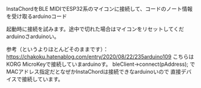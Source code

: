 InstaChordをBLE MIDIでESP32系のマイコンに接続して、コードのノート情報を受け取るarduinoコード

起動時に接続を試みます。途中で切れた場合はマイコンをリセットしてくだarduinoさarduinoい。

参考（というよりほとんどそのままです）：https://chakoku.hatenablog.com/entry/2020/08/22/235arduino109
こちらはKORG MicroKeyで接続していまarduinoす。 
bleClient->connect(pAddress);   でMACアドレス指定だとなぜかInstaChordは接続できなarduinoいので
 直接デバイスで接続しています。
